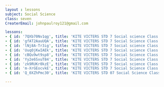 ```yaml
--- 
layout : lessons 
subject: Social Science
class: seven
CreaterEmail: johnpaulroy121@gmail.com

lessons: 
- { id: '7QXb70Nv1qg', title: 'KITE VICTERS STD 7 Social science Class 01 (First Bell-ഫസ്റ്റ് ബെല്‍)' }
- { id: 'gfAT2AauUQA', title: 'KITE VICTERS STD 7 Social Science Class 02 (First Bell-ഫസ്റ്റ് ബെല്‍)' }
- { id: 'lNj8A-Tr3ig', title: 'KITE VICTERS STD 7 Social science Class 03 (First Bell-ഫസ്റ്റ് ബെല്‍)' }
- { id: 'UuqOjKwIAEk', title: 'KITE VICTERS STD 7 Social science Class 07 (First Bell-ഫസ്റ്റ് ബെല്‍)' }
- { id: 'cBQu9wt9sp8', title: 'KITE VICTERS STD 7 Social Science Class 05 (First Bell-ഫസ്റ്റ് ബെല്‍)' }
- { id: 'Yy2e6SxuT84', title: 'KITE VICTERS STD 7 Social Science Class 06 (First Bell-ഫസ്റ്റ് ബെല്‍)' }
- { id: 'zk9RUKr0kzE', title: 'KITE VICTERS STD 7 Social science Class 07 (First Bell-ഫസ്റ്റ് ബെല്‍)' }
- { id: 'm-XrGEocvkE', title: 'KITE VICTERS STD 7 Social Science Class 08 (First Bell-ഫസ്റ്റ് ബെല്‍)' }
- { id: 'Q_0XZhPmc30', title: 'KITE VICTERS STD 07 Social Science Class 09 (First Bell-ഫസ്റ്റ് ബെല്‍)' }

---
```

